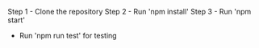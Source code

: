 Step 1 - Clone the repository
Step 2 - Run 'npm install'
Step 3 - Run 'npm start'

* Run 'npm run test' for testing